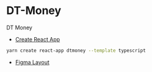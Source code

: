 # DT-Money
DT Money


- [Create React App](https://reactjs.org/docs/create-a-new-react-app.html)

```sh
yarn create react-app dtmoney --template typescript
```

- [Figma Layout](https://www.figma.com/file/ZPX1qSueZ1cR1jWt4RhEFj/dtmoney-Ignite)

